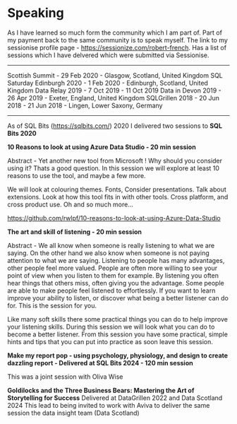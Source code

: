 # Speaking
As I have learned so much form the community which I am part of.  Part of my payment back to the same community is to speak myself.  The link to my sessionise profile page - https://sessionize.com/robert-french.  Has a list of sessions which I have delvered which were submitted via Sessionise.

--------------------------------------------------------------------------------------------------------------------------
Scottish Summit - 29 Feb 2020 - Glasgow, Scotland, United Kingdom
SQL Saturday Edinburgh 2020 - 1 Feb 2020 - Edinburgh, Scotland, United Kingdom
Data Relay 2019 -  7 Oct 2019 - 11 Oct 2019
Data in Devon 2019 - 26 Apr 2019 -  Exeter, England, United Kingdom
SQLGrillen 2018 - 20 Jun 2018 - 21 Jun 2018 - Lingen, Lower Saxony, Germany
 
--------------------------------------------------------------------------------------------------------------------------
As of SQL Bits (https://sqlbits.com/) 2020 I delivered two sessions to **SQL Bits 2020** 

**10 Reasons to look at using Azure Data Studio - 20 min session**

Abstract - Yet another new tool from Microsoft !  Why should you consider using it?  Thats a good question.  In this session we will explore at least 10 reasons to use the tool, and maybe a few more. 

We will look at colouring themes.  Fonts, Consider presentations.  Talk about extensions.  Look at how this tool fits in with other tools.  Cross platform, and cross product use.  Oh and so much more... 

https://github.com/rwlpf/10-reasons-to-look-at-using-Azure-Data-Studio

**The art and skill of listening - 20 min session**

Abstract - We all know when someone is really listening to what we are saying.  On the other hand we also know when someone is not paying attention to what we are saying.  Listening to people has many advantages, other people feel more valued.  People are often more willing to see your point of view when you listen to them for example.  By listening you often hear things that others miss, often giving you the advantage.  Some people are able to make people feel listened to effortlessly.  If you want to learn improve your ability to listen, or discover what being a better listener can do for.  This is the session for you.

Like many soft skills there some practical things you can do to help improve your listening skills.  During this session we will look what you can do to become a better listener.  From this session you have some practical, simple hints and tips that you can put into practice as soon leave this session.


**Make my report pop - using psychology, physiology, and design to create dazzling report - Delivered at SQL Bits 2024 - 120 min session**

This was a joint session with Oliva Wise


**Goldilocks and the Three Business Bears: Mastering the Art of Storytelling for Success**
Delivered at DataGrillen 2022 and Data Scotland 2024
This lead to being invited to work with Aviva to deliver the same session the data insight team (Data Scotland)